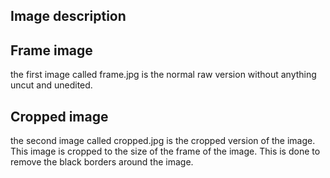 ## Image description

## Frame image
the first image called frame.jpg is the normal raw version without anything uncut and unedited.

## Cropped image
the second image called cropped.jpg is the cropped version of the image. This image is cropped to the size of the frame of the image. This is done to remove the black borders around the image.